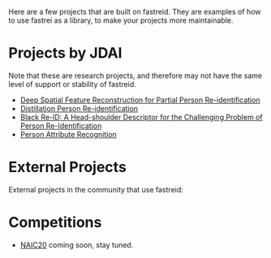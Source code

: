 Here are a few projects that are built on fastreid.
They are examples of how to use fastrei as a library, to make your projects more maintainable.

# Projects by JDAI

Note that these are research projects, and therefore may not have the same level of support or stability of fastreid.

- [Deep Spatial Feature Reconstruction for Partial Person Re-identification](https://github.com/JDAI-CV/fast-reid/tree/master/projects/PartialReID)
- [Distillation Person Re-identification](https://github.com/JDAI-CV/fast-reid/tree/master/projects/DistillReID)
- [Black Re-ID: A Head-shoulder Descriptor for the Challenging Problem of Person Re-Identification](https://github.com/JDAI-CV/fast-reid/tree/master/projects/HAA)
- [Person Attribute Recognition](https://github.com/JDAI-CV/fast-reid/tree/master/projects/attribute_recognition)

# External Projects

External projects in the community that use fastreid:

# Competitions

- [NAIC20]() coming soon, stay tuned.
